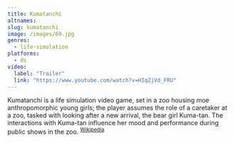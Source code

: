 ```yaml
---
title: Kumatanchi
altnames:
slug: kumatanchi
image: /images/69.jpg
genres:
  - life-simulation
platforms:
  - ds
video:
  label: "Trailer"
  link: "https://www.youtube.com/watch?v=HIqZjVd_FRU"
---
```


Kumatanchi is a life simulation video game, set in a zoo housing moe anthropomorphic young girls; the player assumes the role of a caretaker at a zoo, tasked with looking after a new arrival, the bear girl Kuma-tan. The interactions with Kuma-tan influence her mood and performance during public shows in the zoo. <sup>[Wikipedia](https://en.wikipedia.org/wiki/Kumatanchi)</sup>